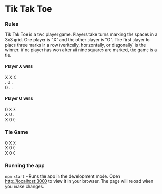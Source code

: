 # Tik Tak Toe

### Rules

Tik Tak Toe is a two player game. Players take turns marking the spaces in a 3x3 grid. One player is "X" and the other player is "O". The first player to place three marks in a row (veritcally, horizontally, or diagonally) is the winner. If no player has won after all nine squares are marked, the game is a tie.

#### Player X wins

X X X  
. 0 .  
0 . .

#### Player O wins

0 X X  
X 0 .  
X 0 0

### Tie Game

0 X X  
X 0 0  
X 0 0

### Running the app

`npm start` - Runs the app in the development mode. Open [http://localhost:3000](http://localhost:3000) to view it in your browser. The page will reload when you make changes.
